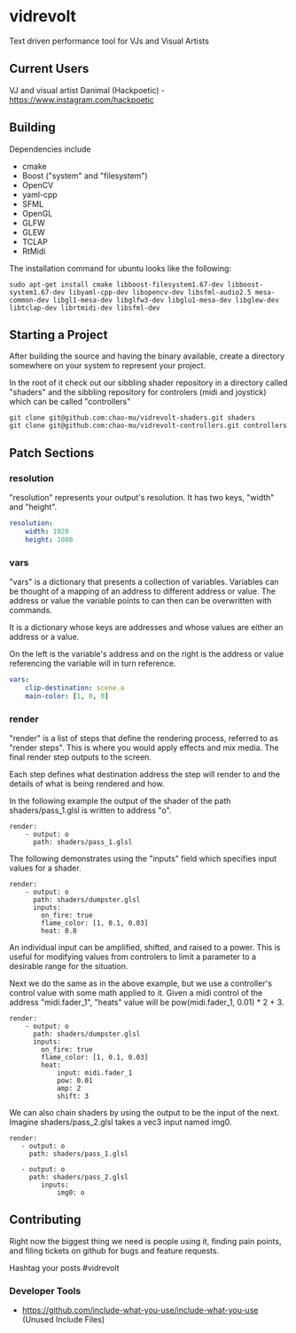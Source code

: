 # vidrevolt
Text driven performance tool for VJs and Visual Artists

## Current Users                                                     

VJ and visual artist Danimal (Hackpoetic) - https://www.instagram.com/hackpoetic                   


## Building

Dependencies include
* cmake
* Boost ("system" and "filesystem")
* OpenCV
* yaml-cpp 
* SFML
* OpenGL
* GLFW
* GLEW
* TCLAP
* RtMidi

The installation command for ubuntu looks like the following:
```
sudo apt-get install cmake libboost-filesystem1.67-dev libboost-system1.67-dev libyaml-cpp-dev libopencv-dev libsfml-audio2.5 mesa-common-dev libgl1-mesa-dev libglfw3-dev libglu1-mesa-dev libglew-dev libtclap-dev librtmidi-dev libsfml-dev
```

## Starting a Project

After building the source and having the binary available, create a directory somewhere on your system to represent your project.

In the root of it check out our sibbling shader repository in a directory called "shaders" and the sibbling repository for controlers (midi and joystick) which can be called "controllers"

```
git clone git@github.com:chao-mu/vidrevolt-shaders.git shaders
git clone git@github.com:chao-mu/vidrevolt-controllers.git controllers
```

## Patch Sections

### resolution

"resolution" represents your output's resolution. It has two keys, "width" and "height".

```yaml
resolution:
    width: 1920
    height: 1080
```

### vars

"vars" is a dictionary that presents a collection of variables. Variables can be thought of a mapping of an address to different address or value. The address or value the variable points to can then can be overwritten with commands.

It is a dictionary whose keys are addresses and whose values are either an address or a value.

On the left is the variable's address and on the right is the address or value referencing the variable will in turn reference.

```yaml
vars:
    clip-destination: scene.a
    main-color: [1, 0, 0]
```

### render

"render" is a list of steps that define the rendering process, referred to as "render steps". This is where you would apply effects and mix media. The final render step outputs to the screen.

Each step defines what destination address the step will render to and the details of what is being rendered and how. 

In the following example the output of the shader of the path shaders/pass\_1.glsl is written to address "o".

```
render:
    - output: o
      path: shaders/pass_1.glsl
```

The following demonstrates using the "inputs" field which specifies input values for a shader.

```
render:
    - output: o
      path: shaders/dumpster.glsl
      inputs:
        on_fire: true
        flame_color: [1, 0.1, 0.03]
        heat: 0.8
```

An individual input can be amplified, shifted, and raised to a power. This is useful for modifying values from controlers to limit a parameter to a desirable range for the situation.

Next we do the same as in the above example, but we use a controller's control value with some math applied to it. Given a midi control of the address "midi.fader\_1", "heats" value will be pow(midi.fader\_1, 0.01) * 2 + 3.

```
render:
    - output: o
      path: shaders/dumpster.glsl
      inputs:
        on_fire: true
        flame_color: [1, 0.1, 0.03]
        heat:
            input: midi.fader_1
            pow: 0.01
            amp: 2
            shift: 3
```

We can also chain shaders by using the output to be the input of the next. Imagine shaders/pass\_2.glsl takes a vec3 input named img0.

```
render:
   - output: o
     path: shaders/pass_1.glsl
     
   - output: o
     path: shaders/pass_2.glsl
        inputs:
            img0: o
```

## Contributing

Right now the biggest thing we need is people using it, finding pain points, and filing tickets on github for bugs and feature requests.

Hashtag your posts #vidrevolt

### Developer Tools

* https://github.com/include-what-you-use/include-what-you-use (Unused Include Files)
